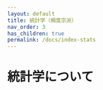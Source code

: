 ```yaml
---
layout: default
title: 統計学（頻度宗派）
nav_order: 3
has_children: true
permalink: /docs/index-stats
---
```


# 統計学について